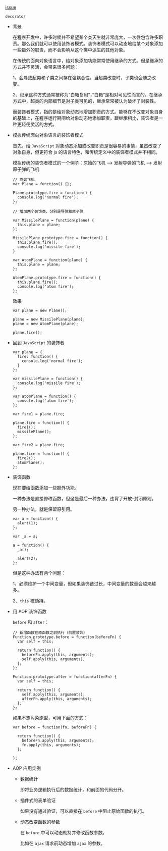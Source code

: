 [issue](https://github.com/hoperyy/blog/issues/38)

`decorator`

+ 背景

  在程序开发中，许多时候并不希望某个类天生就非常庞大，一次性包含许多职责。那么我们就可以使用装饰者模式。装饰者模式可以动态地给某个对象添加一些额外的职责，而不会影响从这个类中派生的其他对象。

  在传统的面向对象语言中，给对象添加功能常常使用继承的方式。但是继承的方式并不灵活，会带来很多问题：

  1、会导致超类和子类之间存在强耦合性，当超类改变时，子类也会随之改变。

  2、继承这种方式通常被称为”白箱复用“，”白箱“是相对可见性而言的。在继承方式中，超类的内部细节是对子类可见的，继承常常被认为破坏了封装性。

  而装饰者模式，指的是给对象动态地增加职责的方式。能够在不改变对象自身的基础上，在程序运行期间给对象动态地添加职责。跟继承相比，装饰者是一种更轻便灵活的方式。

+ 模拟传统面向对象语言的装饰者模式

  首先，给 `JavaScript` 对象动态添加或改变职责是很容易的事情，虽然改变了对象自身，但更符合 js 的语言特色，和传统定义中的装饰者模式并不相同。

  模拟传统的装饰者模式的一个例子：原始的飞机 --> 发射导弹的飞机 --> 发射原子弹的飞机

  ```
  // 原始飞机
  var Plane = function() {};

  Plane.prototype.fire = function() {
    console.log('normal fire');
  };

  // 增加两个装饰类，分别是导弹和原子弹

  var MissilePlane = function(plane) {
    this.plane = plane;
  };

  MissilePlane.prototype.fire = function() {
    this.plane.fire();
    console.log('missile fire');
  }

  var AtomPlane = function(plane) {
    this.plane = plane;
  };

  AtomPlane.prototype.fire = function() {
    this.plane.fire();
    console.log('atom fire');
  };
  ```

  效果

  ```
  var plane = new Plane();

  plane = new MissilePlane(plane);
  plane = new AtomPlane(plane);

  plane.fire();
  ```

+ 回到 `JavaScript` 的装饰者

  ```
  var plane = {
    fire: function() {
      console.log('normal fire');
    }
  };

  var missilePlane = function() {
    console.log('missile fire');
  };

  var atomPlane = function() {
    console.log('atom fire');
  };

  var fire1 = plane.fire;

  plane.fire = function() {
    fire1();
    missilePlane();
  };

  var fire2 = plane.fire;

  plane.fire = function() {
    fire2();
    atomPlane();
  };
  ```

+ 装饰函数

  现在要给函数添加一些额外功能。

  一种办法是直接修改函数，但这是最后一种办法，违背了开放-封闭原则。

  另一种办法，就是保留原引用。

  ```
  var a = function() {
    alert(1);
  };

  var _a = a;

  a = function() {
    _a();

    alert(2);
  };
  ```

  但是这种办法有两个问题：

  1、必须维护一个中间变量，但如果装饰链过长，中间变量的数量会越来越多。

  2、`this` 被劫持。

+ 用 AOP 装饰函数

  `before` 和 `after`：

  ```
  // 新增函数在原函数之前执行（前置装饰）
  Function.prototype.before = function(beforeFn) {
    var self = this;

    return function() {
      beforeFn.apply(this, arguments);
      self.apply(this, arguments);
    };
  };

  Function.prototype.after = function(afterFn) {
    var self = this;
    
    return function() {
      self.apply(this, arguments);
      afterFn.apply(this, arguments);
    };
  };
  ```

  如果不想污染原型，可用下面的方式：

  ```
  var before = function(fn, beforeFn) {
  
    return function() {
      beforeFn.apply(this, arguments);
      fn.apply(this, arguments);
    };

  };
  ```

+ AOP 应用实例

  + 数据统计

    即将业务逻辑执行后的数据统计，和前面的代码分开。

  + 插件式的表单验证

    如果没有通过验证，可以直接在 `before` 中阻止原始函数的执行。

  + 动态改变函数的参数

    在 `before` 中可以动态劫持并修改函数参数。

    比如在 `ajax` 请求前动态增加 `ajax` 的参数。